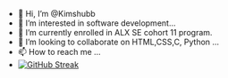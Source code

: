- 👋 Hi, I’m @Kimshubb
- 👀 I’m interested in software development...
- 🌱 I’m currently enrolled in ALX SE cohort 11 program.
- 💞️ I’m looking to collaborate on HTML,CSS,C, Python  ...
- 📫 How to reach me ...
- [![GitHub Streak](https://streak-stats.demolab.com/Kimshubb=DenverCoder1)](https://git.io/streak-stats)

<!---
Kimshubb/Kimshubb is a ✨ special ✨ repository because its `README.md` (this file) appears on your GitHub profile.
You can click the Preview link to take a look at your changes.
--->

